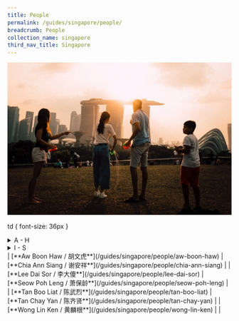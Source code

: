 ```yaml
---
title: People
permalink: /guides/singapore/people/
breadcrumb: People
collection_name: singapore
third_nav_title: Singapore
---
```

<img src="/images/category/people.jpg" alt="people banner" style="width:800px;" />

<!--style>
<!-- determine font size for tables for this page only -->
td {
  font-size: 36px
}
</style-->


<details>
  <summary>A - H</summary>
  * <a href = "/guides/singapore/people/aw-boon-haw">Aw Boon Haw / 胡文虎</a><br>
  * <a href = "/guides/singapore/people/chia-ann-siang">Chia Ann Siang / 谢安祥</a><br>
</details>
<details>
<summary>I - S</summary>
  * <a href = "/guides/singapore/people/lee-dai-sor">Lee Dai Sor / 李大傻</a><br>
  * <a href = "/guides/singapore/people/seow-poh-leng">Seow Poh Leng / 萧保龄</a><br>
</details>
| [**Aw Boon Haw / 胡文虎**](/guides/singapore/people/aw-boon-haw) | [**Chia Ann Siang / 谢安祥**](/guides/singapore/people/chia-ann-siang) |
| [**Lee Dai Sor / 李大傻**](/guides/singapore/people/lee-dai-sor) | [**Seow Poh Leng / 萧保龄**](/guides/singapore/people/seow-poh-leng) |
| [**Tan Boo Liat / 陈武烈**](/guides/singapore/people/tan-boo-liat) | [**Tan Chay Yan / 陈齐贤**](/guides/singapore/people/tan-chay-yan) |
| [**Wong Lin Ken / 黄麟根**](/guides/singapore/people/wong-lin-ken) |  |